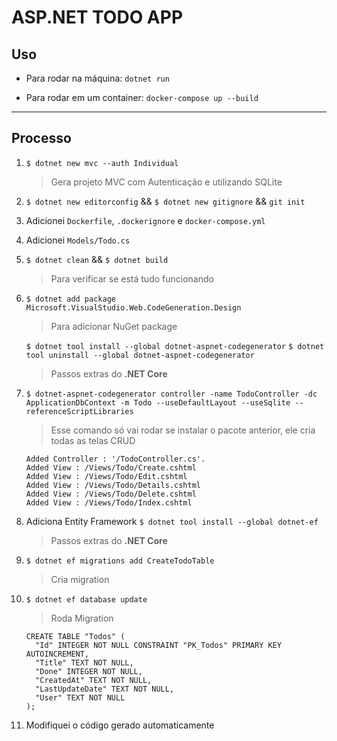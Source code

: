 # ASP.NET TODO APP

## Uso

- Para rodar na máquina: `dotnet run`

- Para rodar em um container: `docker-compose up --build`

---

## Processo

1.  `$ dotnet new mvc --auth Individual`
    > Gera projeto MVC com Autenticação e utilizando SQLite

2.  `$ dotnet new editorconfig` && `$ dotnet new gitignore` && `git init`

3.  Adicionei `Dockerfile`, `.dockerignore` e `docker-compose.yml`

4.  Adicionei `Models/Todo.cs`

5.  `$ dotnet clean` && `$ dotnet build` 
    > Para verificar se está tudo funcionando

6.  `$ dotnet add package Microsoft.VisualStudio.Web.CodeGeneration.Design`
    > Para adicionar NuGet package

    `$ dotnet tool install --global dotnet-aspnet-codegenerator`
    `$ dotnet tool uninstall --global dotnet-aspnet-codegenerator`
    > Passos extras do **.NET Core**

7.  `$ dotnet-aspnet-codegenerator controller -name TodoController -dc ApplicationDbContext -m Todo --useDefaultLayout --useSqlite --referenceScriptLibraries`
    > Esse comando só vai rodar se instalar o pacote anterior, ele cria todas as telas CRUD

    ```text
    Added Controller : '/TodoController.cs'.
    Added View : /Views/Todo/Create.cshtml
    Added View : /Views/Todo/Edit.cshtml
    Added View : /Views/Todo/Details.cshtml
    Added View : /Views/Todo/Delete.cshtml
    Added View : /Views/Todo/Index.cshtml
    ```

8.  Adiciona Entity Framework `$ dotnet tool install --global dotnet-ef`
    > Passos extras do **.NET Core**

9.  `$ dotnet ef migrations add CreateTodoTable`
    > Cria migration

10. `$ dotnet ef database update`
    > Roda Migration
    ```
    CREATE TABLE "Todos" (
      "Id" INTEGER NOT NULL CONSTRAINT "PK_Todos" PRIMARY KEY AUTOINCREMENT,
      "Title" TEXT NOT NULL,
      "Done" INTEGER NOT NULL,
      "CreatedAt" TEXT NOT NULL,
      "LastUpdateDate" TEXT NOT NULL,
      "User" TEXT NOT NULL
    );
    ```

11. Modifiquei o código gerado automaticamente
